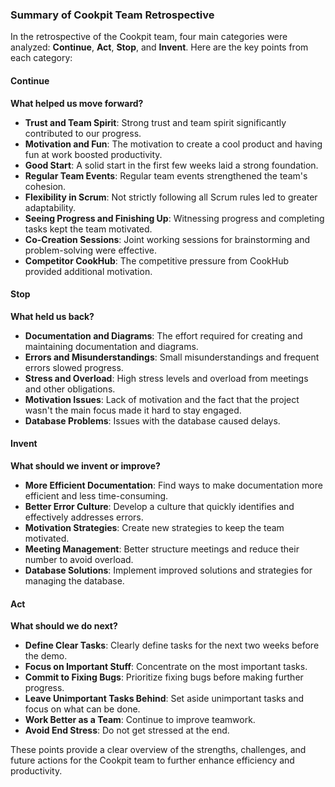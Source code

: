 ### Summary of Cookpit Team Retrospective

In the retrospective of the Cookpit team, four main categories were analyzed: **Continue**, **Act**, **Stop**, and **Invent**. Here are the key points from each category:

#### Continue
**What helped us move forward?**
- **Trust and Team Spirit**: Strong trust and team spirit significantly contributed to our progress.
- **Motivation and Fun**: The motivation to create a cool product and having fun at work boosted productivity.
- **Good Start**: A solid start in the first few weeks laid a strong foundation.
- **Regular Team Events**: Regular team events strengthened the team's cohesion.
- **Flexibility in Scrum**: Not strictly following all Scrum rules led to greater adaptability.
- **Seeing Progress and Finishing Up**: Witnessing progress and completing tasks kept the team motivated.
- **Co-Creation Sessions**: Joint working sessions for brainstorming and problem-solving were effective.
- **Competitor CookHub**: The competitive pressure from CookHub provided additional motivation.

#### Stop
**What held us back?**
- **Documentation and Diagrams**: The effort required for creating and maintaining documentation and diagrams.
- **Errors and Misunderstandings**: Small misunderstandings and frequent errors slowed progress.
- **Stress and Overload**: High stress levels and overload from meetings and other obligations.
- **Motivation Issues**: Lack of motivation and the fact that the project wasn't the main focus made it hard to stay engaged.
- **Database Problems**: Issues with the database caused delays.

#### Invent
**What should we invent or improve?**
- **More Efficient Documentation**: Find ways to make documentation more efficient and less time-consuming.
- **Better Error Culture**: Develop a culture that quickly identifies and effectively addresses errors.
- **Motivation Strategies**: Create new strategies to keep the team motivated.
- **Meeting Management**: Better structure meetings and reduce their number to avoid overload.
- **Database Solutions**: Implement improved solutions and strategies for managing the database.


#### Act
**What should we do next?**
- **Define Clear Tasks**: Clearly define tasks for the next two weeks before the demo.
- **Focus on Important Stuff**: Concentrate on the most important tasks.
- **Commit to Fixing Bugs**: Prioritize fixing bugs before making further progress.
- **Leave Unimportant Tasks Behind**: Set aside unimportant tasks and focus on what can be done.
- **Work Better as a Team**: Continue to improve teamwork.
- **Avoid End Stress**: Do not get stressed at the end.




These points provide a clear overview of the strengths, challenges, and future actions for the Cookpit team to further enhance efficiency and productivity.
